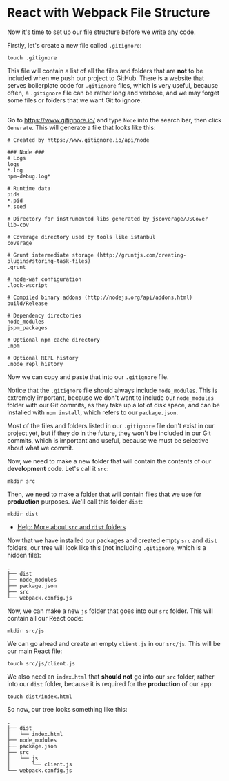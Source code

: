 # React with Webpack File Structure

Now it's time to set up our file structure before we write any code.

Firstly, let's create a new file called `.gitignore`:

```
touch .gitignore
```

This file will contain a list of all the files and folders that are **not** to be included when we push our project to GitHub. There is a website that serves boilerplate code for `.gitignore` files, which is very useful, because often, a `.gitignore` file can be rather long and verbose, and we may forget some files or folders that we want Git to ignore.

##

Go to https://www.gitignore.io/ and type `Node` into the search bar, then click `Generate`. This will generate a file that looks like this:

```
# Created by https://www.gitignore.io/api/node

### Node ###
# Logs
logs
*.log
npm-debug.log*

# Runtime data
pids
*.pid
*.seed

# Directory for instrumented libs generated by jscoverage/JSCover
lib-cov

# Coverage directory used by tools like istanbul
coverage

# Grunt intermediate storage (http://gruntjs.com/creating-plugins#storing-task-files)
.grunt

# node-waf configuration
.lock-wscript

# Compiled binary addons (http://nodejs.org/api/addons.html)
build/Release

# Dependency directories
node_modules
jspm_packages

# Optional npm cache directory
.npm

# Optional REPL history
.node_repl_history

```

Now we can copy and paste that into our `.gitignore` file.

Notice that the `.gitignore` file should always include `node_modules`. This is extremely important, because we don't want to include our `node_modules` folder with our Git commits, as they take up a lot of disk space, and can be installed with `npm install`, which refers to our `package.json`.

Most of the files and folders listed in our `.gitignore` file don't exist in our project yet, but if they do in the future, they won't be included in our Git commits, which is important and useful, because we must be selective about what we commit.

Now, we need to make a new folder that will contain the contents of our **development** code. Let's call it `src`:

```
mkdir src
```

Then, we need to make a folder that will contain files that we use for **production** purposes. We'll call this folder `dist`:

```
mkdir dist
```

- [Help: More about `src` and `dist` folders](http://stackoverflow.com/questions/23730882/what-is-the-role-of-src-and-dist-folders/23731040#23731040)

Now that we have installed our packages and created empty `src` and `dist` folders, our tree will look like this (not including `.gitignore`, which is a hidden file):

```
.
├── dist
├── node_modules
├── package.json
├── src
└── webpack.config.js
```

Now, we can make a new `js` folder that goes into our `src` folder. This will contain all our React code:

```
mkdir src/js
```

We can go ahead and create an empty `client.js` in our `src/js`. This will be our main React file:

```
touch src/js/client.js
```

We also need an `index.html` that **should not** go into our `src` folder, rather into our `dist` folder, because it is required for the **production** of our app:

```
touch dist/index.html
```

So now, our tree looks something like this:

```
.
├── dist
│   └── index.html
├── node_modules
├── package.json
├── src
│   └── js
│       └── client.js
└── webpack.config.js
```
